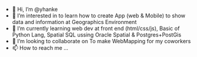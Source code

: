 - 👋 Hi, I’m @yhanke
- 👀 I’m interested in to learn how to create App (web & Mobile) to show data and information at Geographics Environment
- 🌱 I’m currently learning web dev at front end (html/css/js), Basic of Python Lang, Spatial SQL ussing Oracle Spatial & Postgres+PostGis
- 💞️ I’m looking to collaborate on To make WebMapping for my coworkers
- 📫 How to reach me ...

<!---
yhanke/yhanke is a ✨ special ✨ repository because its `README.md` (this file) appears on your GitHub profile.
You can click the Preview link to take a look at your changes.
--->
